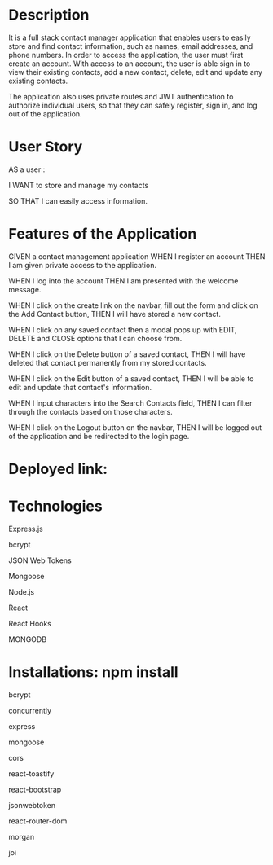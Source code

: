 # Description

It is a full stack contact manager application that enables users to easily store and find contact information, such as names, email addresses, and phone numbers. In order to access the application, the user must first create an account. With access to an account, the user is able sign in to view their existing contacts, add a new contact, delete, edit and update any existing contacts.

The application also uses private routes and JWT authentication to authorize individual users, so that they can safely register, sign in, and log out of the application.

# User Story

AS a user :

I WANT to store and manage my contacts

SO THAT I can easily access information.

# Features of the Application

GIVEN a contact management application
WHEN I register an account
THEN I am given private access to the application.

WHEN I log into the account
THEN I am presented with the welcome message.

WHEN I click on the create link on the navbar, fill out the form and click on the Add Contact button,
THEN I will have stored a new contact.

WHEN I click on any saved contact then a modal pops up with
EDIT, DELETE and CLOSE options that I can choose from.

WHEN I click on the Delete button of a saved contact,
THEN I will have deleted that contact permanently from my stored  contacts.

WHEN I click on the Edit button of a saved contact,
THEN I will be able to edit and update that contact's information.

WHEN I input characters into the Search Contacts field,
THEN I can filter through the contacts based on those characters.

WHEN I click on the Logout button on the navbar,
THEN I will be logged out of the application and be redirected to the login page.

# Deployed link:


# Technologies

Express.js

bcrypt

JSON Web Tokens

Mongoose

Node.js

React

React Hooks

MONGODB

# Installations: npm install

bcrypt

concurrently

express

mongoose

cors

react-toastify

react-bootstrap

jsonwebtoken

react-router-dom

morgan 

joi





